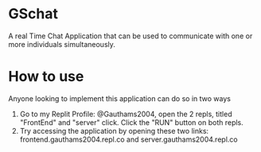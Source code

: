 # GSchat
A real Time Chat Application that can be used to communicate with one or more individuals simultaneously.
# How to use
 Anyone looking to implement this application can do so in two ways
 1) Go to my Replit Profile: @Gauthams2004, open the 2 repls, titled "FrontEnd" and "server" click.
    Click the "RUN" button on both repls.
 2) Try accessing the application by opening these two links:
     frontend.gauthams2004.repl.co
    and
    server.gauthams2004.repl.co
    
     
